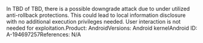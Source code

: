 In TBD of TBD, there is a possible downgrade attack due to under utilized anti-rollback protections. This could lead to local information disclosure with no additional execution privileges needed. User interaction is not needed for exploitation.Product: AndroidVersions: Android kernelAndroid ID: A-194697257References: N/A